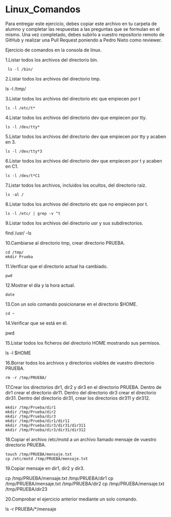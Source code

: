 # Linux_Comandos

Para entregar este ejercicio, debes copiar este archivo en tu carpeta de alumno y completar las respuestas a las preguntas que se formulan en el mismo.
Una vez completado, debes subirlo a vuestro repositorio remoto de GitHub y realizar una Pull Request poniendo a Pedro Nieto como reviewer.


Ejercicio de comandos en la consola de linux.

  1.Listar todos los archivos del directorio bin. 
    
     ls -l /bin/
    
  2.Listar todos los archivos del directorio tmp.

  ls -l /tmp/

    
  3.Listar todos los archivos del directorio etc que empiecen por t 
    
    ls -l /etc/t*
  
  4.Listar todos los archivos del directorio dev que empiecen por tty.
    
    ls -l /dev/tty*
    
  5.Listar todos los archivos del directorio dev que empiecen por tty y acaben en 3.
    
    ls -l /dev/tty*3
    
  6.Listar todos los archivos del directorio dev que empiecen por t y acaben en C1.
    
    ls -l /dev/t*C1

  7.Listar todos los archivos, incluidos los ocultos, del directorio raíz.
    
    ls -al /
    
  8.Listar todos los archivos del directorio etc que no empiecen por t.
    
    ls -l /etc/ | grep -v ^t

  9.Listar todos los archivos del directorio usr y sus subdirectorios.
    
 find /usr/ -ls

  10.Cambiarse al directorio tmp, crear directorio PRUEBA.
    
    cd /tmp/
    mkdir Prueba

  11.Verificar que el directorio actual ha cambiado.
    
    pwd

  12.Mostrar el día y la hora actual.
    
    date

  13.Con un solo comando posicionarse en el directorio $HOME.
    
    cd ~ 
 
  14.Verificar que se está en él.
    
   pwd

  15.Listar todos los ficheros del directorio HOME mostrando sus permisos.
    
   ls -l $HOME

  16.Borrar todos los archivos y directorios visibles de vuestro directorio PRUEBA.
    
    rm -r /tmp/PRUEBA/

  17.Crear los directorios dir1, dir2 y dir3 en el directorio PRUEBA. Dentro de dir1 crear el directorio dir11. Dentro del directorio 
  dir3 crear el directorio dir31. Dentro del directorio dir31, crear los directorios dir311 y dir312.
    
    mkdir /tmp/Prueba/dir1
    mkdir /tmp/Prueba/dir2
    mkdir /tmp/Prueba/dir3
    mkdir /tmp/Prueba/dir1/dir11
    mkdir /tmp/Prueba/dir3/dir31/dir311
    mkdir /tmp/Prueba/dir3/dir31/dir312
    
  18.Copiar el archivo /etc/motd a un archivo llamado mensaje de vuestro directorio PRUEBA.
    
    touch /tmp/PRUEBA/mensaje.txt
    cp /etc/motd /tmp/PRUEBA/mensaje.txt

  19.Copiar mensaje en dir1, dir2 y dir3.
    
  cp /tmp/PRUEBA/mensaje.txt /tmp/PRUEBA/dir1
  cp /tmp/PRUEBA/mensaje.txt /tmp/PRUEBA/dir2
  cp /tmp/PRUEBA/mensaje.txt /tmp/PRUEBA/dir23
    
  20.Comprobar el ejercicio anterior mediante un solo comando.
    
 ls -r PRUEBA/*/mensaje
    
   
